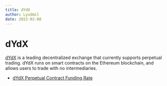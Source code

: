 ```yaml
---
title: dYdX
author: Lyudmil 
date: 2022-02-08
---
```

# dYdX

[dYdX](https://dydx.exchange/) is a leading decentralized exchange that currently supports perpetual trading. dYdX runs on smart contracts on the Ethereum blockchain, and allows users to trade with no intermediaries.

- [dYdX Perpetual Contract Funding Rate](/metrics/dydx/dydx-perpetual-funding-rate)
